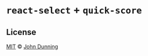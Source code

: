# `react-select` + `quick-score`


## License

[MIT](./LICENSE) © [John Dunning](https://github.com/fwextensions)
